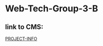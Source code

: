 # Web-Tech-Group-3-B

## link to CMS: 
[PROJECT-INFO](https://wkjwusu.wixsite.com/group-3-project-info/team-1)
